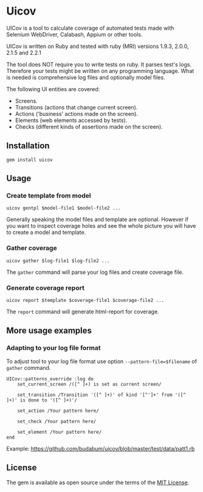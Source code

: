 # Uicov
UICov is a tool to calculate coverage of automated tests made with Selenium WebDriver, Calabash, Appium or other tools.

UICov is written on Ruby and tested with ruby (MRI) versions 1.9.3, 2.0.0, 2.1.5 and 2.2.1

The tool does NOT require you to write tests on ruby. It parses test's logs. Therefore your tests might be written on
any programming language. What is needed is comprehensive log files and optionally model files.

The following UI entities are covered:

- Screens.
- Transitions (actions that change current screen).
- Actions ('business' actions made on the screen).
- Elements (web elements accessed by tests).
- Checks (different kinds of assertions made on the screen).   

## Installation

```
gem install uicov
```

## Usage

### Create template from model

```
uicov gentpl $model-file1 $model-file2 ... 
```

Generally speaking the model files and template are optional. However if you want to inspect coverage holes and see the 
whole picture you will have to create a model and template.

### Gather coverage

```
uicov gather $log-file1 $log-file2 ...
```

The ```gather``` command will parse your log files and create coverage file.

### Generate coverage report

```
uicov report $template $coverage-file1 $coverage-file2 ...
```

The ```report``` command will generate html-report for coverage.

## More usage examples

### Adapting to your log file format

To adjust tool to your log file format use option ```--pattern-file=$filename``` of ```gather``` command.

```
UICov::patterns_override :log do
	set_current_screen /([^ ]+) is set as current screen/

	set_transition /Transition '([^ ]+)' of kind '[^']+' from '([^ ]+)' is done to '([^ ]+)'/

	set_action /Your pattern here/

	set_check /Your pattern here/

	set_element /Your pattern here/
end
```

Example: https://github.com/budabum/uicov/blob/master/test/data/patt1.rb

## License

The gem is available as open source under the terms of the [MIT License](http://opensource.org/licenses/MIT).

